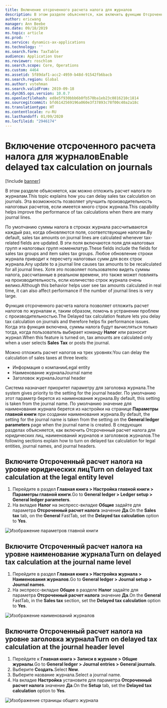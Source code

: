 ```yaml
---
title: Включение отсроченного расчета налога для журналов
description: В этом разделе объясняется, как включить функцию Отсроченный расчет налога, чтобы повысить производительность расчетов налога, когда число строк журнала является огромным.
author: ericwang
manager: Ann Beebe
ms.date: 09/18/2019
ms.topic: article
ms.prod: ''
ms.service: dynamics-ax-applications
ms.technology: ''
ms.search.form: TaxTable
audience: Application User
ms.reviewer: roschlom
ms.search.scope: Core, Operations
ms.custom: 4464
ms.assetid: 5f89daf1-acc2-4959-b48d-91542fb6bacb
ms.search.region: Global
ms.author: vstehman
ms.search.validFrom: 2019-09-18
ms.dyn365.ops.version: 10.0.7
ms.openlocfilehash: ed8e5f930bbb6b0fb570ba1eb23c0816210c1814
ms.sourcegitcommit: bfd6142569196a060e3f37893c78f00c40a2a18c
ms.translationtype: HT
ms.contentlocale: ru-RU
ms.lasthandoff: 01/09/2020
ms.locfileid: "2946174"
---
```

# <a name="enable-delayed-tax-calculation-on-journals"></a><span data-ttu-id="4032d-103">Включение отсроченного расчета налога для журналов</span><span class="sxs-lookup"><span data-stu-id="4032d-103">Enable delayed tax calculation on journals</span></span>
[!include [banner](../includes/banner.md)]


<span data-ttu-id="4032d-104">В этом разделе объясняется, как можно отложить расчет налога по журналам.</span><span class="sxs-lookup"><span data-stu-id="4032d-104">This topic explains how you can delay sales tax calculation on journals.</span></span> <span data-ttu-id="4032d-105">Эта возможность позволяет улучшить производительность налоговых расчетов, если имеется много строк журнала.</span><span class="sxs-lookup"><span data-stu-id="4032d-105">This capability helps improve the performance of tax calculations when there are many journal lines.</span></span>

<span data-ttu-id="4032d-106">По умолчанию суммы налога в строках журнала рассчитываются каждый раз, когда обновляются поля, соответствующие налогам.</span><span class="sxs-lookup"><span data-stu-id="4032d-106">By default, sales tax amounts on journal lines are calculated whenever tax-related fields are updated.</span></span> <span data-ttu-id="4032d-107">В эти поля включаются поля для налоговых групп и налоговых групп номенклатур.</span><span class="sxs-lookup"><span data-stu-id="4032d-107">These fields include the fields for sales tax groups and item sales tax groups.</span></span> <span data-ttu-id="4032d-108">Любое обновление строки журнала приводит к пересчету налоговых сумм для всех строк журнала.</span><span class="sxs-lookup"><span data-stu-id="4032d-108">Any update to a journal line causes tax amounts to be recalculated for all journal lines.</span></span> <span data-ttu-id="4032d-109">Хотя это позволяет пользователю видеть суммы налога, рассчитанные в реальном времени, это также может повлиять на производительность, если количество строк журнала очень велико.</span><span class="sxs-lookup"><span data-stu-id="4032d-109">Although this behavior helps user see tax amounts calculated in real time, it can also affect performance if the number of journal lines is very large.</span></span>

<span data-ttu-id="4032d-110">Функция отсроченного расчета налога позволяет отложить расчет налогов по журналам и, таким образом, помочь в устранении проблем с производительностью.</span><span class="sxs-lookup"><span data-stu-id="4032d-110">The Delayed tax calculation feature lets you delay tax calculation on journals and therefore helps fix performance issues.</span></span> <span data-ttu-id="4032d-111">Когда эта функция включена, суммы налога будут вычисляться только тогда, когда пользователь выбирает команду **Налог** или разносит журнал.</span><span class="sxs-lookup"><span data-stu-id="4032d-111">When this feature is turned on, tax amounts are calculated only when a user selects **Sales Tax** or posts the journal.</span></span>

<span data-ttu-id="4032d-112">Можно отложить расчет налогов на трех уровнях:</span><span class="sxs-lookup"><span data-stu-id="4032d-112">You can delay the calculation of sales taxes at three levels:</span></span>

- <span data-ttu-id="4032d-113">Информация о компании</span><span class="sxs-lookup"><span data-stu-id="4032d-113">Legal entity</span></span>
- <span data-ttu-id="4032d-114">Наименование журнала</span><span class="sxs-lookup"><span data-stu-id="4032d-114">Journal name</span></span>
- <span data-ttu-id="4032d-115">Заголовок журнала</span><span class="sxs-lookup"><span data-stu-id="4032d-115">Journal header</span></span>

<span data-ttu-id="4032d-116">Система назначает приоритет параметру для заголовка журнала.</span><span class="sxs-lookup"><span data-stu-id="4032d-116">The system gives priority to the setting for the journal header.</span></span> <span data-ttu-id="4032d-117">По умолчанию этот параметр берется из наименования журнала.</span><span class="sxs-lookup"><span data-stu-id="4032d-117">By default, this setting is taken from the journal name.</span></span> <span data-ttu-id="4032d-118">По умолчанию значение для наименования журнала берется из настройки на странице **Параметры главной книги** при создании наименования журнала.</span><span class="sxs-lookup"><span data-stu-id="4032d-118">By default, the setting for the journal name is taken from the setting on the **General ledger parameters** page when the journal name is created.</span></span> <span data-ttu-id="4032d-119">В следующих разделах объясняется, как включить Отсроченный расчет налога для юридических лиц, наименований журналов и заголовков журналов.</span><span class="sxs-lookup"><span data-stu-id="4032d-119">The following sections explain how to turn on delayed tax calculation for legal entities, journal names, and journal headers.</span></span>

## <a name="turn-on-delayed-tax-calculation-at-the-legal-entity-level"></a><span data-ttu-id="4032d-120">Включите Отсроченный расчет налога на уровне юридических лиц</span><span class="sxs-lookup"><span data-stu-id="4032d-120">Turn on delayed tax calculation at the legal entity level</span></span>

1. <span data-ttu-id="4032d-121">Перейдите в раздел **Главная книга \> Настройка главной книги \> Параметры главной книги**.</span><span class="sxs-lookup"><span data-stu-id="4032d-121">Go to **General ledger \> Ledger setup \> General ledger parameters**.</span></span>
2. <span data-ttu-id="4032d-122">На вкладке **Налог** на экспресс-вкладке **Общие** задайте для параметра **Отсроченный расчет налога** значение **Да**.</span><span class="sxs-lookup"><span data-stu-id="4032d-122">On the **Sales tax** tab, on the **General** FastTab, set the **Delayed tax calculation** option to **Yes**.</span></span>

![Изображение параметров главной книги](media/delayed-tax-calculation-gl.png)

## <a name="turn-on-delayed-tax-calculation-at-the-journal-name-level"></a><span data-ttu-id="4032d-124">Включите Отсроченный расчет налога на уровне наименование журнала</span><span class="sxs-lookup"><span data-stu-id="4032d-124">Turn on delayed tax calculation at the journal name level</span></span>

1. <span data-ttu-id="4032d-125">Перейдите в раздел **Главная книга \> Настройка журнала \> Наименования журналов**.</span><span class="sxs-lookup"><span data-stu-id="4032d-125">Go to **General ledger \> Journal setup \> Journal names**.</span></span>
2. <span data-ttu-id="4032d-126">На экспресс-вкладке **Общее** в разделе **Налог** задайте для параметра **Отсроченный расчет налога** значение **Да**.</span><span class="sxs-lookup"><span data-stu-id="4032d-126">On the **General** FastTab, in the **Sales tax** section, set the **Delayed tax calculation** option to **Yes**.</span></span>

![Изображение наименований журналов](media/delayed-tax-calculation-journal-name.png)

## <a name="turn-on-delayed-tax-calculation-at-the-journal-header-level"></a><span data-ttu-id="4032d-128">Включите Отсроченный расчет налога на уровне заголовка журнала</span><span class="sxs-lookup"><span data-stu-id="4032d-128">Turn on delayed tax calculation at the journal header level</span></span>

1. <span data-ttu-id="4032d-129">Перейдите к **Главная книга \> Записи в журнале \> Общие журналы**.</span><span class="sxs-lookup"><span data-stu-id="4032d-129">Go to **General ledger \> Journal entries \> General journals**.</span></span>
2. <span data-ttu-id="4032d-130">Выберите **Создать**.</span><span class="sxs-lookup"><span data-stu-id="4032d-130">Select **New**.</span></span>
3. <span data-ttu-id="4032d-131">Выберите название журнала.</span><span class="sxs-lookup"><span data-stu-id="4032d-131">Select a journal name.</span></span>
4. <span data-ttu-id="4032d-132">На вкладке **Настройка** установите для параметра **Отсроченный расчет налога** значение **Да**.</span><span class="sxs-lookup"><span data-stu-id="4032d-132">On the **Setup** tab, set the **Delayed tax calculation** option to **Yes**.</span></span>

![Изображение страницы общего журнала](media/delayed-tax-calculation-journal-header.png)
